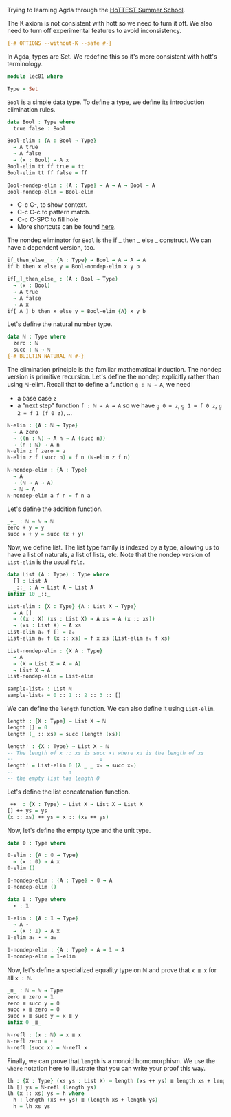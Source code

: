 Trying to learning Agda through the [HoTTEST Summer School](https://github.com/martinescardo/HoTTEST-Summer-School).

The K axiom is not consistent with hott so we need to turn it off. We also need to turn off experimental features to avoid inconsistency.
```agda
{-# OPTIONS --without-K --safe #-} 
```
In Agda, types are Set. We redefine this so it's more consistent with hott's terminology.
```agda
module lec01 where

Type = Set
```

`Bool` is a simple data type. To define a type, we define its introduction elimination rules.
```agda
data Bool : Type where
  true false : Bool

Bool-elim : {A : Bool → Type}
  → A true
  → A false
  → (x : Bool) → A x
Bool-elim tt ff true = tt
Bool-elim tt ff false = ff

Bool-nondep-elim : {A : Type} → A → A → Bool → A
Bool-nondep-elim = Bool-elim
```

- C-c C-, to show context.
- C-c C-c to pattern match.
- C-c C-SPC to fill hole
- More shortcuts can be found [here](https://agda.readthedocs.io/en/latest/tools/emacs-mode.html).

The nondep eliminator for `Bool` is the if _ then _ else _ construct. We can have a dependent version, too.
```agda
if_then_else_ : {A : Type} → Bool → A → A → A
if b then x else y = Bool-nondep-elim x y b

if[_]_then_else_ : (A : Bool → Type)
  → (x : Bool)
  → A true
  → A false
  → A x
if[ A ] b then x else y = Bool-elim {A} x y b
```
Let's define the natural number type.
```agda
data ℕ : Type where
  zero : ℕ
  succ : ℕ → ℕ
{-# BUILTIN NATURAL ℕ #-}
```

The elimination principle is the familiar mathematical induction. The nondep version is primitive recursion. Let's define the nondep explicitly rather than using ℕ-elim.
Recall that to define a function `g : ℕ → A`, we need
- a base case `z`
- a "next step" function `f : ℕ → A → A`
so we have `g 0 = z`, `g 1 = f 0 z`, `g 2 = f 1 (f 0 z)`, ...
```agda
ℕ-elim : {A : ℕ → Type}
  → A zero
  → ((n : ℕ) → A n → A (succ n))
  → (n : ℕ) → A n
ℕ-elim z f zero = z
ℕ-elim z f (succ n) = f n (ℕ-elim z f n)

ℕ-nondep-elim : {A : Type}
  → A
  → (ℕ → A → A)
  → ℕ → A
ℕ-nondep-elim a f n = f n a
```

Let's define the addition function.
```agda
_+_ : ℕ → ℕ → ℕ
zero + y = y
succ x + y = succ (x + y)
```

Now, we define list. The list type family is indexed by a type, allowing us to have a list of naturals, a list of lists, etc.
Note that the nondep version of `List-elim` is the usual `fold`. 
```agda
data List (A : Type) : Type where
  [] : List A
  _::_ : A → List A → List A
infixr 10 _::_

List-elim : {X : Type} {A : List X → Type}
  → A []
  → ((x : X) (xs : List X) → A xs → A (x :: xs))
  → (xs : List X) → A xs
List-elim a₀ f [] = a₀
List-elim a₀ f (x :: xs) = f x xs (List-elim a₀ f xs)

List-nondep-elim : {X A : Type}
  → A
  → (X → List X → A → A)
  → List X → A
List-nondep-elim = List-elim

sample-list₀ : List ℕ
sample-list₀ = 0 :: 1 :: 2 :: 3 :: []
```

We can define the `length` function. We can also define it using `List-elim`.
```agda
length : {X : Type} → List X → ℕ
length [] = 0
length (_ :: xs) = succ (length (xs))

length' : {X : Type} → List X → ℕ
-- The length of x :: xs is succ x₁ where x₁ is the length of xs
--                            ↓
length' = List-elim 0 (λ _ _ x₁ → succ x₁)
--                  ↑
-- the empty list has length 0
```

Let's define the list concatenation function.
```agda
_++_ : {X : Type} → List X → List X → List X
[] ++ ys = ys
(x :: xs) ++ ys = x :: (xs ++ ys)
```

Now, let's define the empty type and the unit type.
```agda
data 𝟘 : Type where

𝟘-elim : {A : 𝟘 → Type}
  → (x : 𝟘) → A x
𝟘-elim ()

𝟘-nondep-elim : {A : Type} → 𝟘 → A
𝟘-nondep-elim ()

data 𝟙 : Type where
  ⋆ : 𝟙

𝟙-elim : {A : 𝟙 → Type}
  → A ⋆
  → (x : 𝟙) → A x
𝟙-elim a₀ ⋆ = a₀

𝟙-nondep-elim : {A : Type} → A → 𝟙 → A
𝟙-nondep-elim = 𝟙-elim
```

Now, let's define a specialized equality type on ℕ and prove that `x ≣ x` for all `x : ℕ`.
```agda
_≣_ : ℕ → ℕ → Type
zero ≣ zero = 𝟙
zero ≣ succ y = 𝟘
succ x ≣ zero = 𝟘
succ x ≣ succ y = x ≣ y
infix 0 _≣_

ℕ-refl : (x : ℕ) → x ≣ x
ℕ-refl zero = ⋆
ℕ-refl (succ x) = ℕ-refl x
```

Finally, we can prove that `length` is a monoid homomorphism. We use the `where` notation here to illustrate that you can write your proof this way.
```agda
lh : {X : Type} (xs ys : List X) → length (xs ++ ys) ≣ length xs + length ys
lh [] ys = ℕ-refl (length ys)
lh (x :: xs) ys = h where
  h : length (xs ++ ys) ≣ (length xs + length ys)
  h = lh xs ys
```
